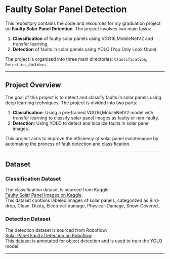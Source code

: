 # Faulty Solar Panel Detection

This repository contains the code and resources for my graduation project on **Faulty Solar Panel Detection**. The project involves two main tasks:
1. **Classification** of faulty solar panels using VGG16,MobileNetV2 and transfer learning.
2. **Detection** of faults in solar panels using YOLO (You Only Look Once).

The project is organized into three main directories: `Classification`, `Detection`, and `docs`.

---

## Project Overview

The goal of this project is to detect and classify faults in solar panels using deep learning techniques. The project is divided into two parts:
1. **Classification**: Using a pre-trained VGG16,MobileNetV2 model with transfer learning to classify solar panel images as faulty or non-faulty.
2. **Detection**: Using YOLO to detect and localize faults in solar panel images.

This project aims to improve the efficiency of solar panel maintenance by automating the process of fault detection and classification.

---

## Dataset

### Classification Dataset
The classification dataset is sourced from Kaggle:  
[Faulty Solar Panel Images on Kaggle](https://www.kaggle.com/datasets/kiyoshi732/faulty-solar-panel-images).  
This dataset contains labeled images of solar panels, categorized as Bird-drop, Clean, Dusty, Electrical-damage, Physical-Damage, Snow-Covered..

### Detection Dataset
The detection dataset is sourced from Roboflow:  
[Solar Panel Faulty Detection on Roboflow](https://universe.roboflow.com/6rainstorm-yqytq/solar-panel-faulty-detection).  
This dataset is annotated for object detection and is used to train the YOLO model.

---


